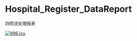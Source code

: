 # Hospital_Register_DataReport
 四院流处理报表

<a href="https://996.icu"><img src="https://img.shields.io/badge/link-996.icu-red.svg" alt="996.icu" /></a>

